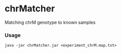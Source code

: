 # chrMatcher
Matching chrM genotype to known samples

### Usage
`java -jar chrMatcher.jar <experiment_chrM.map.txt>`
